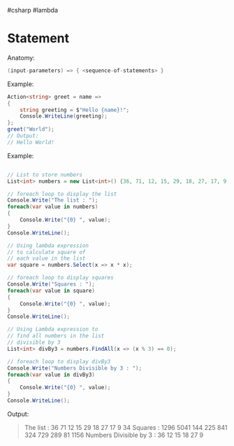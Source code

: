 #csharp #lambda 
# Statement
Anatomy:
```cs
(input-parameters) => { <sequence-of-statements> }
```
Example:
```cs
Action<string> greet = name =>
{
    string greeting = $"Hello {name}!";
    Console.WriteLine(greeting);
};
greet("World");
// Output:
// Hello World!
```
Example:
```cs

// List to store numbers
List<int> numbers = new List<int>() {36, 71, 12, 15, 29, 18, 27, 17, 9, 34};

// foreach loop to display the list
Console.Write("The list : ");
foreach(var value in numbers)
{
	Console.Write("{0} ", value);
}
Console.WriteLine();

// Using lambda expression
// to calculate square of
// each value in the list
var square = numbers.Select(x => x * x);

// foreach loop to display squares
Console.Write("Squares : ");
foreach(var value in square)
{
	Console.Write("{0} ", value);
}
Console.WriteLine();

// Using Lambda expression to
// find all numbers in the list
// divisible by 3
List<int> divBy3 = numbers.FindAll(x => (x % 3) == 0);

// foreach loop to display divBy3
Console.Write("Numbers Divisible by 3 : ");
foreach(var value in divBy3)
{
	Console.Write("{0} ", value);
}
Console.WriteLine();
```
Output:
> The list : 36 71 12 15 29 18 27 17 9 34 
> Squares : 1296 5041 144 225 841 324 729 289 81 1156 
> Numbers Divisible by 3 : 36 12 15 18 27 9

